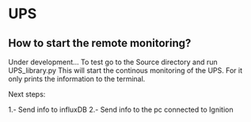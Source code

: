 # UPS 

## How to start the remote monitoring?
Under development... 
To test go to the Source directory and run UPS_library.py 
This will start the continous monitoring of the UPS. For it
only prints the information to the terminal.

Next steps:

1.- Send info to influxDB
2.- Send info to the pc connected to Ignition 

